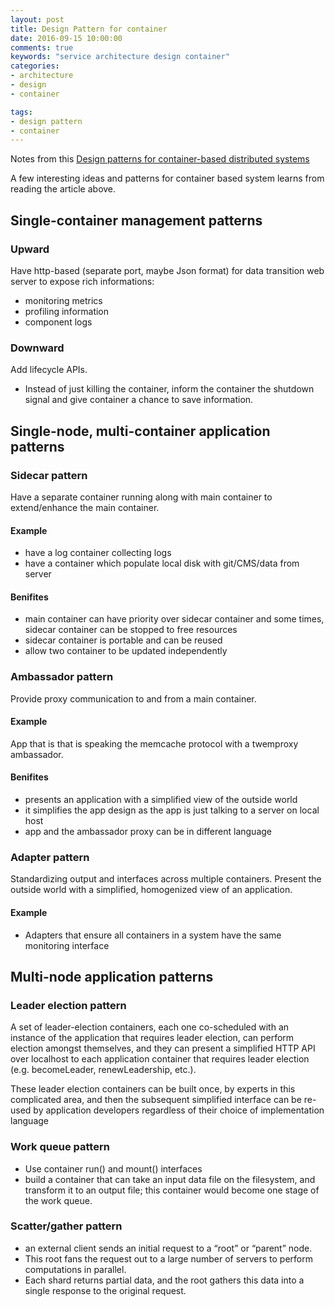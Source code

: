 ```yaml
---
layout: post
title: Design Pattern for container
date: 2016-09-15 10:00:00
comments: true
keywords: "service architecture design container"
categories:
- architecture
- design
- container

tags:
- design pattern 
- container
---
```

Notes from this [Design patterns for container-based distributed systems](https://www.usenix.org/system/files/conference/hotcloud16/hotcloud16_burns.pdf)

A few interesting ideas and patterns for container based system learns from reading the article above.

## Single-container management patterns

### Upward

Have http-based (separate port, maybe Json format) for data transition web server to expose rich informations:

- monitoring metrics
- profiling information
- component logs

### Downward

Add lifecycle APIs. 

- Instead of just killing the container, inform the container the shutdown signal and give container a chance to save information.

## Single-node, multi-container application patterns

### Sidecar pattern

Have a separate container running along with main container to extend/enhance the main container. 

#### Example

- have a log container collecting logs
- have a container which populate local disk with git/CMS/data from server

#### Benifites

- main container can have priority over sidecar container and some times, sidecar container can be stopped to free resources
- sidecar container is portable and can be reused
- allow two container to be updated independently

### Ambassador pattern

Provide proxy communication to and from a main container.

#### Example

App that is that is speaking the memcache protocol with a twemproxy ambassador.

#### Benifites

- presents an application with a simplified view of the outside world
- it simplifies the app design as the app is just talking to a server on local host
- app and the ambassador proxy can be in different language

### Adapter pattern

 Standardizing output and interfaces across multiple containers. Present the outside world with a simplified, homogenized view of an application.

#### Example

- Adapters that ensure all containers in a system have the same monitoring interface



## Multi-node application patterns

### Leader election pattern

A set of leader-election containers, each one co-scheduled with an instance of the application that requires leader election, can perform election amongst themselves, and they can present a simplified HTTP API over localhost to each application container that requires leader election (e.g. becomeLeader, renewLeadership, etc.). 

These leader election containers can be built once, by experts in this complicated area, and then the subsequent simplified interface can be re-used by application developers regardless of their choice of implementation
language

### Work queue pattern

- Use container run() and mount() interfaces
- build a container that can take an input data file on the filesystem, and transform it to an output file; this container would become one stage of the work queue.

### Scatter/gather pattern

- an external client sends an initial request to a “root” or “parent” node. 
- This root fans the request out to a large number of servers to perform computations in parallel. 
- Each shard returns partial data, and the root gathers this data into a single response to the original request.

